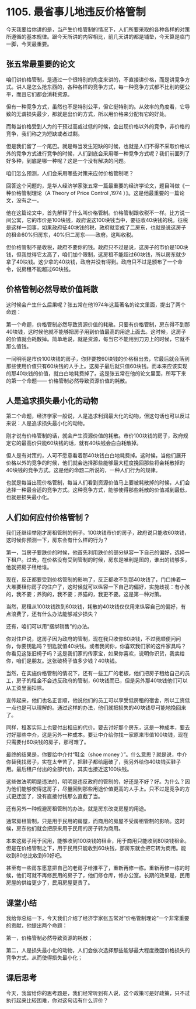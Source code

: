 # 1105. 最省事儿地违反价格管制
今天我要给你讲的是，当产生价格管制的情况下，人们所要采取的各种各样的对策所遵循的基本规律。跟今天所讲的内容相比，前几天讲的都是铺垫，今天算是临门一脚，今天最重要。
## 张五常最重要的论文
咱们讲价格管制，是通过一个很特别的角度来讲的，不直接讲价格，而是讲竞争方式。讲人是怎么抢东西的，各种各样的竞争方式，每一种竞争方式都不比别的更公平，而且它们都会消耗资源。

但有一种竞争方式，虽然也不是特别公平，但它挺特别的。从效率的角度看，它导致的无谓损失最少，那就是出价的方式，所以用价格来分配有它的好处。

而每当价格受到人为的干预过高或过低的时候，会出现价格以外的竞争，非价格的竞争，我们称之为短缺或者过剩。

但是我们留了一个尾巴。就是每当发生短缺的时候，也就是人们不得不采取价格以外的竞争方式进行竞争的时候，人们到底会采用哪一种竞争方式呢？我们前面列了好多种，到底是哪一种呢？这是一个没有解决的问题。

咱们怎么预测，人们会采用哪些对策来应付价格管制呢？

回答这个问题的，是华人经济学家张五常一篇最重要的经济学论文，题目叫做《一种价格管制理论（A Theory of Price Control ,1974&nbsp;）》。这是他最重要的一篇论文，没有之一。

他在这篇论文中，首先解释了什么叫价格管制。价格管制跟收税不一样。比方说一间公寓，它的市价是100块钱，政府说这100块钱当中，要征收40块钱的税。征税是这样一回事，如果政府征40块钱的税，政府就变成了二房东，也就是说这房子的租金60%归房东，40%归二房东——政府。这叫收税。

但价格管制不是收税，政府不要你的钱。政府只不过是说，这房子的市价是100块钱，但我觉得它太高了，咱们加个限制，这房租不能超过60块钱，所以房东就少拿了40块钱。这少拿的40块钱，政府并没有得到。政府只不过是颁布了一个命令，说房租不能超过60块钱。
## 价格管制必然导致价值耗散
这时候会产生什么后果呢？张五常在他1974年这篇著名的论文里面，提出了两个命题：

第一个命题，价格管制必然导致资源价值的耗散。只要有价格管制，房东得不到那40块钱，这时候他就不能够把房子用到价值最高的用途上面去。这时候，这房子的价值就会耗散掉。简单地说，就是资源，每当它不能用到刀刃上的时候，它就不那么值钱。

一间明明是市价100块钱的房子，你非要按60块钱的价格租出去，它最后就会落到那些使用价值只有60块钱的人手上。这房子最后就只值60块钱。而本来应该实现的那40块钱的价值，就白白地耗费掉了。这是张五常在他的论文里面，所写下来的第一个命题——&nbsp;价格管制必然导致资源价值的耗散。
## 人是追求损失最小化的动物
第二个命题，经济学家一般说，人是追求利润最大化的动物，但这句话也可以反过来说：人是追求损失最小化的动物。

刚才说有价格管制的话，就会产生资源价值的耗散。市价100块钱的房子，政府规定它的最高价只能60块钱的话，就有40块钱会白白耗散掉。

但人是有对策的，人可不愿意看着那40块钱白白地耗费掉。这时候，当他们展开价格以外的竞争的时候，他们就会选择那些能够最大程度挽回那些将会耗散掉的40块钱的竞争方式。这是他的命题二所说的，一种人们行为的规律。

也就是每当出现价格管制，每当人们看到资源价值马上要被耗散掉的时候，人们会选择一种最合适的竞争方式。这种竞争方式，能够使得那些耗散的价值减到最低，也就是损失最小化。
## 人们如何应付价格管制？
我们还继续举刚才房租管制的例子。100块钱市价的房子，政府说只能收60块钱，这时候你预测一下，房东会有什么样的行为？

第一，当房子要跌价的时候，他首先利用跌价的部分纵容一下自己的偏好，选择一下租户。过去，在价格没有受到管制的时候，房东是唯利是图的，谁出的钱够多，他就把房子租给谁。

现在，反正都要受到价格管制的影响了，反正都收不到那40块钱了，门口排着一大堆要租你房子的住户了，这时候就可以纵容一下自己的偏好，实施歧视：有小孩的，我不要；养狗的，我不要；养猫的，我更不要。这是第一种对策。

当然，房租从100块钱跌到60块钱，耗散的40块钱仅仅用来纵容自己的偏好，有点浪费了，还有什么办法能够减少损失？

还有，咱们可以用“捆绑销售”的办法。

你对住户说，这房子因为政府的管制，现在我只收你60块钱，不过我顺便问问你，你要钥匙吗？钥匙就值40块钱。或者我问你，你喜欢我们家的这件家具吗？你看见这张旧椅子吗？这是我们家的传家宝，如果你喜欢，说明你识货，我卖给你，咱们是朋友。这张破椅子值多少钱？40块钱。

当然，在实施价格管制的情况下，还有一些工厂的老板，他们把房子租给自己的员工，房子的租金不会违反政府的管制，60块钱而已，但是另外那40块钱他们可以从工资里面扣除。

宣传起来，他们也名正言顺，他说他们的员工可以享受低房租的宿舍，所以工资低一点也是可以理解的。通过这样的办法，他们就把损失的40块钱尽可能地挽回来了。

同样，租客实际上也要付出相应的代价。要去讨好那个房东，这是一种成本，要去讨好那些中介，这是另外一种成本。要让中介给你找一家原来市值100块钱，现在只需要付60块钱的房子，那可难了。

最终的结果是，你要给中介付“鞋金（shoe money ）”。什么意思？就是说，中介你替我找房子，实在太辛苦了，把鞋子都给磨破了，我另外给你40块钱买鞋子用。最后租户付出的全部代价，其实也接近这100块钱。

这些做法明明是违法的，明明是违反政府的管制的，好还是不好？好。为什么？因为他们能够使得这房子，尽量回到那些用途价值更高的人手上。只不过是竞争的方式更迂回了，没有直接付钱那么直截了当。

还有另外一种规避房租管制的办法，就是房东改变房屋的用途。

通常房租管制，只是用于民用的房屋，而商用的房屋不受房租管制的影响。这时候，房东他们就会把原来用于民用的房子转为商用。

本来这房子用于民用，能够收到100块钱的租金，用于商用只能收到80块钱租金。但是在价格管制之下，用于民用只能收到60块钱，那房东就会把它转为商用。能收到80总比收到60好吧。

甚至有一些房东愿意把自己的老房子给推平了，重新再修一栋。重新再修一栋的时候，他们可就不再修民用的房子了，他们修仓库，修办公室。长期的效果是，民用房屋的供给更少了，民用房屋更贵了。
## 课堂小结
我给你总结一下，今天我们介绍了经济学家张五常对“价格管制理论”一个非常重要的贡献，他提出两个命题：

第一，价格管制必然导致资源的耗散；

第二，人是损失最小化的动物，人们会依次选择那些能够最大程度挽回价格损失的竞争方式，从而使得损失最小化；
## 课后思考
今天，我留给你的思考题是，我们经常听到有人说，这个政策可是好政策，只不过执行起来比较困难，你对这句话有什么评价？
